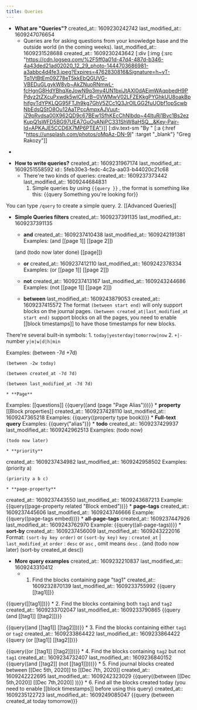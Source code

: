 ```yaml
---
title: Queries
---
```


* **What are "Queries"?**
created_at:: 1609230242742
last_modified_at:: 1609247076654
    * Queries are for asking questions from your knowledge base and the outside world (in the coming weeks).
last_modified_at:: 1609231528688
created_at:: 1609230243642
[:div [:img {:src "https://cdn.logseq.com/%2F5ff0a01d-47d4-487d-b346-4a43ded21ad02020_12_29_photo-1444703686981-a3abbc4d4fe3.jpeg?Expires=4762830816&Signature=h~yT-Tq1VtBtEm09Z78eT5kkEbQGUVG-VBEDuGLgykW8vb~AkZNuoRNmwL-fcHgnG8HdYBhqXeJowN9q3my4UN1bxiJtAXl0dAEjmWAqpbedH9PPdyz2tZXcuPxwdk5wICFLrB~0VWMwV02LFZEKkgPYGhkUU8oakBphifgvTdYPKLQG95FTJh9kg7GhV5ZCc1Q3JrOlLGG2fuUObf1opScwbNbEdsQStO8Ou12AaTPccAmpxAJVuut-jZ9pRvdsa00X962QD9c67BEw1SfhKEcChNIbdp~44ltuRj1Bvc1Bs2ezKupQ1sWFD5BG97UEA7GuOyANjPC331ShW8aHSQ__&Key-Pair-Id=APKAJE5CCD6X7MP6PTEA"}]] [:div.text-sm "By " [:a {:href "https://unsplash.com/photos/oMpAz-DN-9I" :target "_blank"} "Greg Rakozy"]]

-
* **How to write queries?**
created_at:: 1609231967174
last_modified_at:: 1609251558592
id:: 5feb30e3-fedc-4c2a-aa03-b44020c21c68
    * There're two kinds of queries:
created_at:: 1609237373442
last_modified_at:: 1609244684831
      1. Simple queries by using `{{query }}` , the format is something like this:
    {{query Something you're looking for}}
    
You can type `/query` to create a simple query.
      2. [[Advanced Queries]]

* **Simple Queries filters**
created_at:: 1609237391135
last_modified_at:: 1609237391135
    * **and**
created_at:: 1609237410438
last_modified_at:: 1609242191381
Examples:
    (and [[page 1]] [[page 2]])
    
    (and (todo now later done) [[page]])
    
    * **or**
created_at:: 1609237412110
last_modified_at:: 1609242378334
Examples:
    (or [[page 1]] [[page 2]])
    
    * **not**
created_at:: 1609237413167
last_modified_at:: 1609243244686
Examples:
    (not [[page 1]] [[page 2]])
    
    * **between**
last_modified_at:: 1609243879053
created_at:: 1609237415572
The format `(between start end)` will only support blocks on the journal pages.
`(between created_at|last_modified_at start end)` support blocks on all the pages, you need to enable [[block timestamps]] to have those timestamps for new blocks.

There're several built-in symbols:
       1. `today|yesterday|tomorrow|now`
       2. `+|-` number `y|m|w|d|h|min`

Examples:
    (between -7d +7d)
    
    (between -2w today)
    
    (between created_at -7d 7d)
    
    (between last_modified_at -7d 7d)
    
    * **Page**
Examples: [[questions]]
{{query((and (page "Page Alias")))}}
    * **property** [[Block properties]]
created_at:: 1609237428110
last_modified_at:: 1609247365218
Examples:
{{query((property type book))}}
    * **Full-text query**
Examples:
{{query("alias")}}
    * **todo**
created_at:: 1609237429937
last_modified_at:: 1609242962513
Examples:
    (todo now)
    
    (todo now later)
    
    * **priority**
created_at:: 1609237434982
last_modified_at:: 1609242958502
Examples:
    (priority a)
    
    (priority a b c)
    
    * **page-property**
created_at:: 1609237443550
last_modified_at:: 1609243687213
Example:
{{query((page-property related "Block embed"))}}
    * **page-tags**
created_at:: 1609237445606
last_modified_at:: 1609243746666
Example:
{{query((page-tags embed))}}
    * **all-page-tags**
created_at:: 1609237447926
last_modified_at:: 1609243762970
Example:
{{query((all-page-tags))}}
    * **sort-by**
created_at:: 1609237456009
last_modified_at:: 1609243222016
Format: `(sort-by key order)` or `(sort-by key)`
`key` : `created_at`  | `last_modified_at`
`order` : `desc` or `asc` , omit means `desc` .
    (and (todo now later) (sort-by created_at desc))
    
* **More query examples**
created_at:: 1609232210837
last_modified_at:: 1609243310412
    * 1. Find the blocks containing page "tag1"
created_at:: 1609232870139
last_modified_at:: 1609233755992
    {{query [[tag1]]}}
    
{{query([[tag1]])}}
    * 2. Find the blocks containing both `tag1` and `tag2`
created_at:: 1609233702047
last_modified_at:: 1609233790865
    {{query (and [[tag1]] [[tag2]])}}
    
{{query((and [[tag1]] [[tag2]]))}}
    * 3. Find the blocks containing either `tag1` or `tag2`
created_at:: 1609233864422
last_modified_at:: 1609233864422
    {{query (or [[tag1]] [[tag2]])}}
    
{{query((or [[tag1]] [[tag2]]))}}
    * 4. Find the blocks containing `tag2` but not `tag1`
created_at:: 1609234732407
last_modified_at:: 1609236840152
{{query((and [[tag2]] (not [[tag1]])))}}
    * 5. Find journal blocks created between [[Dec 5th, 2020]] to [[Dec 7th, 2020]]
created_at:: 1609242222695
last_modified_at:: 1609242323029
{{query((between [[Dec 5th,2020]] [[Dec 7th,2020]] ))}}
    * 6. Find all the blocks created today (you need to enable [[block timestamps]] before using this query)
created_at:: 1609235122723
last_modified_at:: 1609249085047
    {{query (between created_at today tomorrow)}}
    
